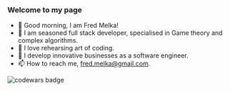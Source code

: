 ### Welcome to my page
- 👋 Good morning, I am Fred Melka!
- 💞️ I am seasoned full stack developer, specialised in Game theory and complex algorithms.
- 🌱 I love rehearsing art of coding.
- 👀 I develop innovative businesses as a software engineer.
- 📫 How to reach me, fred.melka@gmail.com.

![codewars badge](https://www.codewars.com/users/fredmelka/badges/large)

<!---
fredmelka/fredmelka is a ✨ special ✨ repository because its `README.md` (this file) appears on your GitHub profile.
You can click the Preview link to take a look at your changes.
--->
